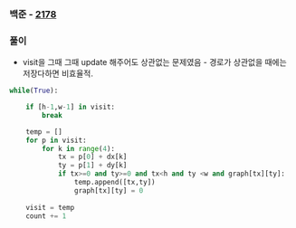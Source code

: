 ### 백준  - [2178](https://www.acmicpc.net/problem/2178)

### 풀이

* visit을 그때 그때 update 해주어도 상관없는 문제였음 - 경로가 상관없을 때에는 저장다하면 비효율적.

```Python
while(True):

    if [h-1,w-1] in visit:
        break

    temp = []
    for p in visit:
        for k in range(4):
            tx = p[0] + dx[k]
            ty = p[1] + dy[k]
            if tx>=0 and ty>=0 and tx<h and ty <w and graph[tx][ty]:
                temp.append([tx,ty])
                graph[tx][ty] = 0
    
    visit = temp
    count += 1
```

